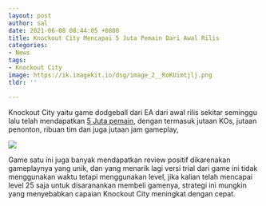 ```yaml
---
layout: post
author: sal
date: 2021-06-08 08:44:05 +0800
title: Knockout City Mencapai 5 Juta Pemain Dari Awal Rilis
categories:
- News
tags:
- Knockout City
image: https://ik.imagekit.io/dsg/image_2__RoKUimtjlj.png
tldr: ''

---
```

Knockout City yaitu game dodgeball dari EA dari awal rilis sekitar seminggu lalu telah mendapatkan [5 Juta pemain](https://www.ea.com/games/knockout-city/news/free-trial-extended-5-million-brawlers?isLocalized=true), dengan termasuk jutaan KOs, jutaan penonton, ribuan tim dan juga jutaan jam gameplay,

![](https://ik.imagekit.io/dsg/image_3__pJPvhiuEBHJ.png)

Game satu ini juga banyak mendapatkan review positif dikarenakan gameplaynya yang unik, dan yang menarik lagi versi trial dari game ini tidak menggunakan waktu tetapi menggunakan level, jika kalian telah mencapai level 25 saja untuk disaranankan membeli gamenya, strategi ini mungkin yang menyebabkan capaian Knockout City meningkat dengan cepat.